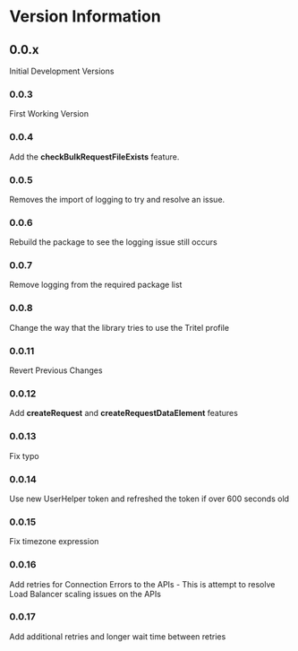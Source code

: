 # Version Information

## 0.0.x
Initial Development Versions

### 0.0.3
First Working Version

### 0.0.4
Add the **checkBulkRequestFileExists** feature.

### 0.0.5
Removes the import of logging to try and resolve an issue.

### 0.0.6
Rebuild the package to see the logging issue still occurs

### 0.0.7
Remove logging from the required package list

### 0.0.8
Change the way that the library tries to use the Tritel profile

### 0.0.11
Revert Previous Changes

### 0.0.12
Add **createRequest** and **createRequestDataElement** features

### 0.0.13
Fix typo

### 0.0.14
Use new UserHelper token and refreshed the token if over 600 seconds old

### 0.0.15
Fix timezone expression

### 0.0.16
Add retries for Connection Errors to the APIs
    - This is attempt to resolve Load Balancer scaling issues on the APIs

### 0.0.17
Add additional retries and longer wait time between retries